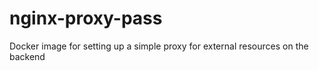 # nginx-proxy-pass
Docker image for setting up a simple proxy for external resources on the backend
